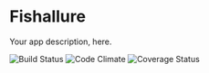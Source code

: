 # Fishallure
Your app description, here.

![Build Status](https://codeship.com/projects/7d3602c0-284e-0134-eaa6-0e5bf792534a/status?branch=master)
![Code Climate](https://codeclimate.com/github/bendarcy22/fishallure.png)
![Coverage Status](https://coveralls.io/repos/bendarcy22/fishallure/badge.png)
